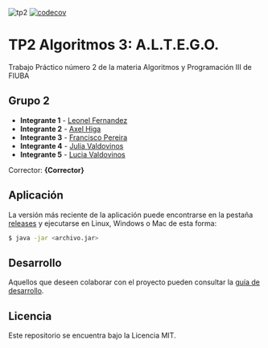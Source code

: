 ![tp2](https://github.com/julia-valdo/algo3_tp2/actions/workflows/build.yml/badge.svg) [![codecov](https://codecov.io/gh/julia-valdo/algo3_tp2/branch/master/graph/badge.svg)](https://codecov.io/gh/julia-valdo/algo3_tp2)

# TP2 Algoritmos 3: A.L.T.E.G.O.

Trabajo Práctico número 2 de la materia Algoritmos y Programación III de FIUBA

## Grupo 2

* **Integrante 1** - [Leonel Fernandez](https://github.com/leonelfernandez)
* **Integrante 2** - [Axel Higa](https://github.com/axeltomashiga)
* **Integrante 3** - [Francisco Pereira](https://github.com)
* **Integrante 4** - [Julia Valdovinos](https://github.com/julia-valdo)
* **Integrante 5** - [Lucia Valdovinos](https://github.com/lvaldo)

Corrector: **{Corrector}**

## Aplicación

La versión más reciente de la aplicación puede encontrarse en la pestaña [releases](https://github.com/julia-valdo/algo3_tp2/releases/latest) y ejecutarse en Linux, Windows o Mac de esta forma:

```bash
$ java -jar <archivo.jar>
```

## Desarrollo

Aquellos que deseen colaborar con el proyecto pueden consultar la [guía de desarrollo](./docs/Desarrollo.md).

## Licencia

Este repositorio se encuentra bajo la Licencia MIT.


